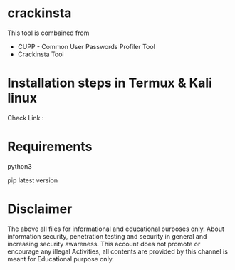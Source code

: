 # crackinsta
This tool is combained from 
+ CUPP - Common User Passwords Profiler Tool
+ Crackinsta Tool

# Installation steps in Termux & Kali linux
Check Link : 

# Requirements 
python3

pip latest version
# Disclaimer
The above all files for informational and educational purposes only. About information security, penetration testing and security in general and increasing security awareness. This account does not promote or encourage any illegal Activities, all contents are provided by this channel is meant for Educational purpose only.
